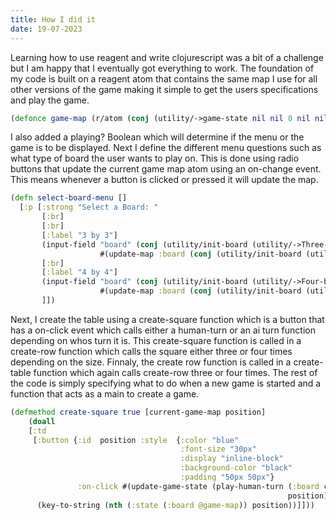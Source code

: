 ```yaml
---
title: How I did it 
date: 19-07-2023
---
```


Learning how to use reagent and write clojurescript was a bit of a challenge but I am happy that I eventually got everything to work. The foundation of my code is built on a reagent atom that contains the same map I use for all other versions of the game making it simple to get the users specifications and play the game. 
```clojure
(defonce game-map (r/atom (conj (utility/->game-state nil nil 0 nil nil) {:playing? false})))
```
I also added a playing? Boolean which will determine if the menu or the game is to be displayed. Next I define the different menu questions such as what type of board the user wants to play on. This is done using radio buttons that update the current game map atom using an on-change event. This means whenever a button is clicked or pressed it will update the map. 
```clojure
(defn select-board-menu []
  [:p [:strong "Select a Board: "
       [:br]
       [:br]
       [:label "3 by 3"]
       (input-field "board" (conj (utility/init-board (utility/->Three-by-three)) {:display :gui})
                    #(update-map :board (conj (utility/init-board (utility/->Three-by-three)) {:display :gui})))
       [:br]
       [:label "4 by 4"]
       (input-field "board" (conj (utility/init-board (utility/->Four-by-four)) {:display :gui})
                    #(update-map :board (conj (utility/init-board (utility/->Four-by-four)) {:display :gui})))
       ]])
```
Next, I create the table using a create-square function which is a button that has a on-click event which calls either a human-turn or an ai turn function depending on whos turn it is. This create-square function is called in a create-row function which calls the square either three or four times depending on the size. Finnaly, the create row function is called in a create-table function which again calls create-row three or four times. The rest of the code is simply specifying what to do when a new game is started and a function that acts as a main to create a game.
```clojure
(defmethod create-square true [current-game-map position]
    (doall
    [:td
     [:button {:id  position :style  {:color "blue"
                                      :font-size "30px"
                                      :display "inline-block"
                                      :background-color "black"
                                      :padding "50px 50px"}
               :on-click #(update-game-state (play-human-turn (:board current-game-map) (:player current-game-map)
                                                              position))}
      (key-to-string (nth (:state (:board @game-map)) position))]]))
```
